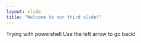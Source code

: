 ```yaml
---
layout: slide
title: "Welcome to our third slide!"
---
```

Trying with powershell
Use the left arrow to go back!
